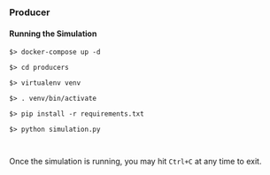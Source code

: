 ### Producer 

#### Running the Simulation

```commandline
$> docker-compose up -d

$> cd producers

$> virtualenv venv

$> . venv/bin/activate

$> pip install -r requirements.txt

$> python simulation.py



```

Once the simulation is running, you may hit `Ctrl+C` at any time to exit.